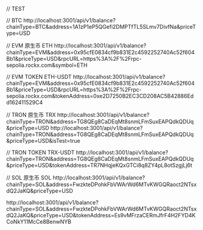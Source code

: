 // TEST

// BTC
http://localhost:3001/api/v1/balance?chainType=BTC&address=1A1zP1eP5QGefi2DMPTfTL5SLmv7DivfNa&priceType=USD

// EVM 原生币 ETH
http://localhost:3001/api/v1/balance?chainType=EVM&address=0x95cfE0834cf9b831E2c4592252740Ac52f604Bb1&priceType=USD&rpcURL=https%3A%2F%2Frpc-sepolia.rockx.com&symbol=ETH

// EVM TOKEN ETH-USDT
http://localhost:3001/api/v1/balance?chainType=EVM&address=0x95cfE0834cf9b831E2c4592252740Ac52f604Bb1&priceType=USD&rpcURL=https%3A%2F%2Frpc-sepolia.rockx.com&tokenAddress=0xe2D7250B2EC3CD208AC5B42886Edd162411529C4


// TRON 原生币 TRX
http://localhost:3001/api/v1/balance?chainType=TRON&address=TG8QEg8CaDEqMt8snmLFmSuxEAPQdkQDUq&priceType=USD
http://localhost:3001/api/v1/balance?chainType=TRON&address=TG8QEg8CaDEqMt8snmLFmSuxEAPQdkQDUq&priceType=USD&isTest=true

// TRON TOKEN TRX-USDT
http://localhost:3001/api/v1/balance?chainType=TRON&address=TG8QEg8CaDEqMt8snmLFmSuxEAPQdkQDUq&priceType=USD&tokenAddress=TR7NHqjeKQxGTCi8q8ZY4pL8otSzgjLj6t


// SOL 原生币 SOL
http://localhost:3001/api/v1/balance?chainType=SOL&address=FwzkteDPohkFbVWArWd6MTvKWGQRaoct2NTsxdQ2JaKQ&priceType=USD

http://localhost:3001/api/v1/balance?chainType=SOL&address=FwzkteDPohkFbVWArWd6MTvKWGQRaoct2NTsxdQ2JaKQ&priceType=USD&tokenAddress=Es9vMFrzaCERmJfrF4H2FYD4KCoNkY11McCe8BenwNYB